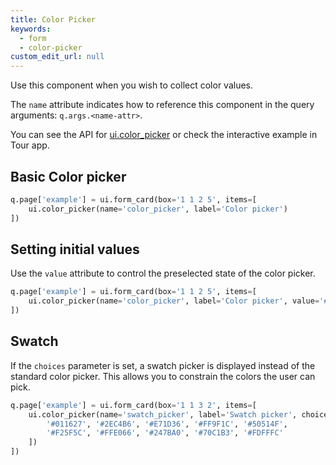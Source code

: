 ```yaml
---
title: Color Picker
keywords:
  - form
  - color-picker
custom_edit_url: null
---
```


Use this component when you wish to collect color values.

The `name` attribute indicates how to reference this component in the query arguments: `q.args.<name-attr>`.

You can see the API for [ui.color_picker](/docs/api/ui#color_picker) or check the interactive example in Tour app.

## Basic Color picker

```py
q.page['example'] = ui.form_card(box='1 1 2 5', items=[
    ui.color_picker(name='color_picker', label='Color picker')
])
```

## Setting initial values

Use the `value` attribute to control the preselected state of the color picker.

```py
q.page['example'] = ui.form_card(box='1 1 2 5', items=[
    ui.color_picker(name='color_picker', label='Color picker', value='#FBE52B')
])
```

## Swatch

If the `choices` parameter is set, a swatch picker is displayed instead of the standard color picker.
This allows you to constrain the colors the user can pick.

```py
q.page['example'] = ui.form_card(box='1 1 3 2', items=[
    ui.color_picker(name='swatch_picker', label='Swatch picker', choices=[
        '#011627', '#2EC4B6', '#E71D36', '#FF9F1C', '#50514F',
        '#F25F5C', '#FFE066', '#247BA0', '#70C1B3', '#FDFFFC'
    ])
])
```
